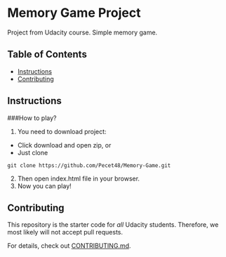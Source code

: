 # Memory Game Project

Project from Udacity course. Simple memory game.

## Table of Contents

* [Instructions](#instructions)
* [Contributing](#contributing)

## Instructions

###How to play?

1. You need to download project:
* Click download and open zip, or
* Just clone
```
git clone https://github.com/Pecet48/Memory-Game.git
```
2. Then open index.html file in your browser.
3. Now you can play!

## Contributing

This repository is the starter code for _all_ Udacity students. Therefore, we most likely will not accept pull requests.

For details, check out [CONTRIBUTING.md](CONTRIBUTING.md).

